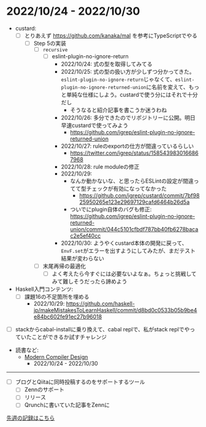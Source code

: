 # 2022/10/24 - 2022/10/30

- custard:
    - [ ] とりあえず <https://github.com/kanaka/mal> を参考にTypeScriptでやる
        - [ ] Step 5の実装
            - [ ] `recursive`
                - [ ] eslint-plugin-no-ignore-return
                    - 2022/10/24: 式の型を取得してみてる
                    - 2022/10/25: 式の型の扱い方が少しずつ分かってきた。`eslint-plugin-no-ignore-return`じゃなくて、`eslint-plugin-no-ignore-returned-union`に名前を変えて、もっと単純な仕様にしよう。custardで使う分にはそれで十分だし
                        - そうなると紹介記事を書こうか迷うわね
                    - 2022/10/26: 多分できたのでリポジトリーに公開。明日早速custardで使ってみよう
                        - <https://github.com/igrep/eslint-plugin-no-ignore-returned-union>
                    - 2022/10/27: ruleのexportの仕方が間違っているらしい
                        - <https://twitter.com/igrep/status/1585439830166867968>
                    - 2022/10/28: rule moduleの修正
                    - 2022/10/29:
                        - なんか動かないな、と思ったらESLintの設定が間違ってて型チェックが有効になってなかった
                            - <https://github.com/igrep/custard/commit/7bf9825950265e123e29697129cafd6464b26d5a>
                        - ついでにplugin自体のバグも修正: <https://github.com/igrep/eslint-plugin-no-ignore-returned-union/commit/044c5101cfbdf787bb40fb6278bacac2e5ef40cc>
                    - 2022/10/30: ようやくcustard本体の開発に戻って、`EnvF.set`がエラーを出すようにしてみたが、まだテスト結果が変わらない
            - [ ] 末尾再帰の最適化
                - [ ] よく考えたら今すぐには必要ないよなぁ。ちょっと挑戦してみて難しそうだったら諦めよう
- Haskell入門コンテンツ:
    - [ ] 課題16の不足箇所を埋める
        - 2022/10/29: <https://github.com/haskell-jp/makeMistakesToLearnHaskell/commit/d8bd0c0533b05b9be4e84bc602fe91ec27b96018>
- [ ] stackからcabal-installに乗り換えて、cabal replで、私がstack replでやっていたことができるか試すチャレンジ
- 読書など:
    - [Modern Compiler Design](https://www.springer.com/jp/book/9781461446989)
        - 2022/10/24 - 2022/10/30

------

- [ ] ブログとQiitaに同時投稿するのをサポートするツール
    - [ ] Zennのサポート
    - [ ] リリース
    - [ ] Qrunchに書いていた記事をZennに

[先週の記録はこちら](https://github.com/igrep/daily-commits/blob/08f8eac2f35ef51a500701b30624fd4dbe234e66/yesterday.md)
